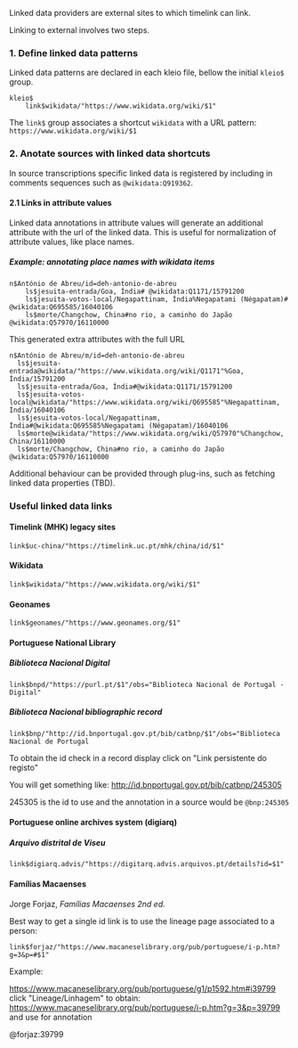 
Linked data providers are external sites to which timelink can link.

Linking to external involves two steps.

### 1. Define linked data patterns

Linked data patterns are declared in each kleio file, bellow the initial `kleio$` group.

	kleio$
		link$wikidata/"https://www.wikidata.org/wiki/$1"

The `link$` group associates a shortcut `wikidata` with a URL pattern:  `https://www.wikidata.org/wiki/$1`

### 2. Anotate sources with linked data shortcuts


In source transcriptions specific linked data is registered by including in comments sequences such as `@wikidata:Q919362`. 

#### 2.1 Links in attribute values

Linked data annotations in attribute values will generate an additional attribute with the url of the linked data. This is useful for normalization of attribute values, like place names.

##### Example: annotating place names with wikidata items

	n$António de Abreu/id=deh-antonio-de-abreu
		ls$jesuita-entrada/Goa, Índia# @wikidata:Q1171/15791200
		ls$jesuita-votos-local/Negapattinam, Índia%Negapatami (Négapatam)# @wikidata:Q695585/16040106
		ls$morte/Changchow, China#no rio, a caminho do Japão @wikidata:Q57970/16110000

This generated extra attributes with the full URL

	n$António de Abreu/m/id=deh-antonio-de-abreu
	  ls$jesuita-entrada@wikidata/"https://www.wikidata.org/wiki/Q1171"%Goa, Índia/15791200
	  ls$jesuita-entrada/Goa, Índia#@wikidata:Q1171/15791200
	  ls$jesuita-votos-local@wikidata/"https://www.wikidata.org/wiki/Q695585"%Negapattinam, Índia/16040106
	  ls$jesuita-votos-local/Negapattinam, Índia#@wikidata:Q695585%Negapatami (Négapatam)/16040106
	  ls$morte@wikidata/"https://www.wikidata.org/wiki/Q57970"%Changchow, China/16110000
	  ls$morte/Changchow, China#no rio, a caminho do Japão @wikidata:Q57970/16110000

		   
Additional behaviour can be provided through plug-ins, such as fetching linked data properties (TBD).

### Useful linked data links

#### Timelink (MHK) legacy sites

	link$uc-china/"https://timelink.uc.pt/mhk/china/id/$1"

#### Wikidata

	link$wikidata/"https://www.wikidata.org/wiki/$1"

#### Geonames

	link$geonames/"https://www.geonames.org/$1"

#### Portuguese National Library

##### Biblioteca Nacional Digital

    link$bnpd/"https://purl.pt/$1"/obs="Biblioteca Nacional de Portugal - Digital"

##### Biblioteca Nacional bibliographic record

    link$bnp/"http://id.bnportugal.gov.pt/bib/catbnp/$1"/obs="Biblioteca Nacional de Portugal 

To obtain the id check in a record display  click on "Link persistente do registo" 

You will get something like: http://id.bnportugal.gov.pt/bib/catbnp/245305

245305 is the id to use and the annotation in a source would be `@bnp:245305` 

#### Portuguese online archives system (digiarq)

##### Arquivo distrital de Viseu

    link$digiarq.advis/"https://digitarq.advis.arquivos.pt/details?id=$1"

#### Famílias Macaenses

Jorge Forjaz, _Famílias Macaenses 2nd ed._

Best way to get a single id link is to use the lineage page associated to a person:


	link$forjaz/"https://www.macaneselibrary.org/pub/portuguese/i-p.htm?g=3&p=#$1"

Example:

https://www.macaneselibrary.org/pub/portuguese/g1/p1592.htm#i39799 click "Lineage/Linhagem"
to obtain:
https://www.macaneselibrary.org/pub/portuguese/i-p.htm?g=3&p=39799 
and use for annotation

@forjaz:39799


